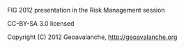 FIG 2012 presentation in the Risk Management session

CC-BY-SA 3.0 licensed

Copyright (C) 2012 Geoavalanche, http://geoavalanche.org
